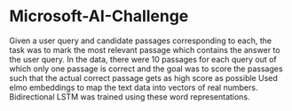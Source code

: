 # Microsoft-AI-Challenge
Given a user query and candidate passages corresponding to each, the task was to mark the most relevant passage which contains the answer to the user query. In the data, there were 10 passages for each query out of which only one passage is correct and the goal was to score the passages such that the actual correct passage gets as high score as possible
Used elmo embeddings to map the text data into vectors of real numbers. Bidirectional LSTM was trained using these word representations.

